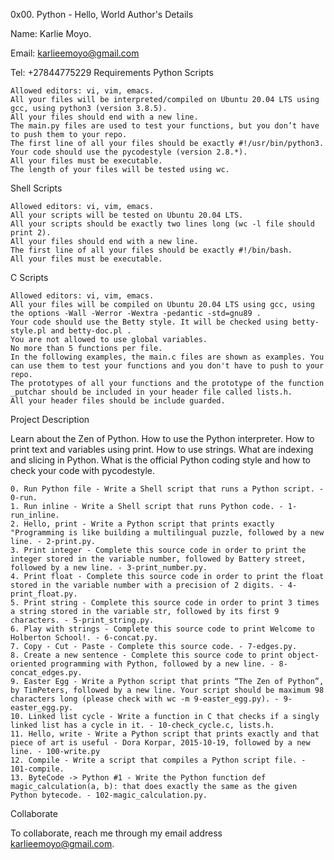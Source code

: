 0x00. Python - Hello, World
Author's Details

Name: Karlie Moyo.

Email: karlieemoyo@gmail.com

Tel: +27844775229
Requirements
Python Scripts

    Allowed editors: vi, vim, emacs.
    All your files will be interpreted/compiled on Ubuntu 20.04 LTS using gcc, using python3 (version 3.8.5).
    All your files should end with a new line.
    The main.py files are used to test your functions, but you don’t have to push them to your repo.
    The first line of all your files should be exactly #!/usr/bin/python3.
    Your code should use the pycodestyle (version 2.8.*).
    All your files must be executable.
    The length of your files will be tested using wc.

Shell Scripts

    Allowed editors: vi, vim, emacs.
    All your scripts will be tested on Ubuntu 20.04 LTS.
    All your scripts should be exactly two lines long (wc -l file should print 2).
    All your files should end with a new line.
    The first line of all your files should be exactly #!/bin/bash.
    All your files must be executable.

C Scripts

    Allowed editors: vi, vim, emacs.
    All your files will be compiled on Ubuntu 20.04 LTS using gcc, using the options -Wall -Werror -Wextra -pedantic -std=gnu89 .
    Your code should use the Betty style. It will be checked using betty-style.pl and betty-doc.pl .
    You are not allowed to use global variables.
    No more than 5 functions per file.
    In the following examples, the main.c files are shown as examples. You can use them to test your functions and you don't have to push to your repo.
    The prototypes of all your functions and the prototype of the function _putchar should be included in your header file called lists.h.
    All your header files should be include guarded.

Project Description

Learn about the Zen of Python. How to use the Python interpreter. How to print text and variables using print. How to use strings. What are indexing and slicing in Python. What is the official Python coding style and how to check your code with pycodestyle.

    0. Run Python file - Write a Shell script that runs a Python script. - 0-run.
    1. Run inline - Write a Shell script that runs Python code. - 1-run_inline.
    2. Hello, print - Write a Python script that prints exactly "Programming is like building a multilingual puzzle, followed by a new line. - 2-print.py.
    3. Print integer - Complete this source code in order to print the integer stored in the variable number, followed by Battery street, followed by a new line. - 3-print_number.py.
    4. Print float - Complete this source code in order to print the float stored in the variable number with a precision of 2 digits. - 4-print_float.py.
    5. Print string - Complete this source code in order to print 3 times a string stored in the variable str, followed by its first 9 characters. - 5-print_string.py.
    6. Play with strings - Complete this source code to print Welcome to Holberton School!. - 6-concat.py.
    7. Copy - Cut - Paste - Complete this source code. - 7-edges.py.
    8. Create a new sentence - Complete this source code to print object-oriented programming with Python, followed by a new line. - 8-concat_edges.py.
    9. Easter Egg - Write a Python script that prints “The Zen of Python”, by TimPeters, followed by a new line. Your script should be maximum 98 characters long (please check with wc -m 9-easter_egg.py). - 9-easter_egg.py.
    10. Linked list cycle - Write a function in C that checks if a singly linked list has a cycle in it. - 10-check_cycle.c, lists.h.
    11. Hello, write - Write a Python script that prints exactly and that piece of art is useful - Dora Korpar, 2015-10-19, followed by a new line. - 100-write.py
    12. Compile - Write a script that compiles a Python script file. - 101-compile.
    13. ByteCode -> Python #1 - Write the Python function def magic_calculation(a, b): that does exactly the same as the given Python bytecode. - 102-magic_calculation.py.

Collaborate

To collaborate, reach me through my email address karlieemoyo@gmail.com.
